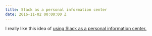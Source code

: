 ```yaml
---
title: Slack as a personal information center
date: 2016-11-02 00:00:00 Z
---
```


I really like this idea of [using Slack as a personal information center.](http://sethclifford.me/2016/07/an-update-on-how-im-using-my-private-slack-team/#fnref-1235-5)